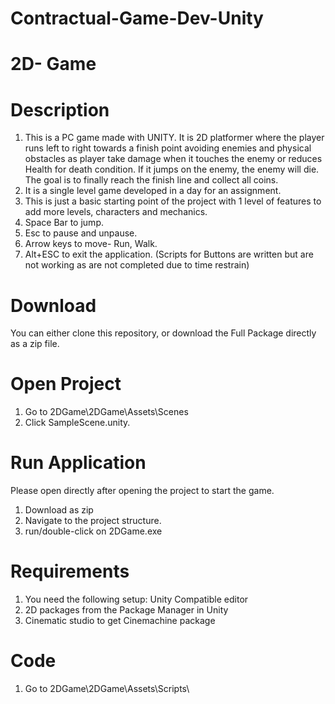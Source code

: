 # Contractual-Game-Dev-Unity

# 2D- Game
# Description
 1.  This is a PC game made with UNITY. It is 2D platformer where the player runs left to right towards a finish point avoiding enemies and physical obstacles as player take damage when it touches the enemy or reduces Health for death condition. If it jumps on the enemy, the enemy will die. The goal is to finally reach the finish line and collect all coins. 
 2.  It is a single level game developed in a day for an assignment. 
 3.  This is just a basic starting point of the project with 1 level of features to add more levels, characters and mechanics.
 4.  Space Bar to jump. 
 5.  Esc to pause and unpause. 
 6.  Arrow keys to move- Run, Walk.
 7.  Alt+ESC to exit the application. (Scripts for Buttons are written but are not working as are not completed due to time restrain)

# Download
You can either clone this repository, or download the Full Package directly as a zip file.

# Open Project
 1. Go to 2DGame\2DGame\Assets\Scenes
 2. Click SampleScene.unity.

# Run Application
Please open directly after opening the project to start the game.
 1. Download as zip
 2. Navigate to the project structure.
 3. run/double-click on 2DGame.exe

# Requirements
1. You need the following setup: Unity Compatible editor
2. 2D packages from the Package Manager in Unity
3. Cinematic studio to get Cinemachine package

# Code
 1. Go to 2DGame\2DGame\Assets\Scripts\



